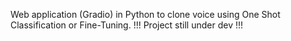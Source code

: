 Web application (Gradio) in Python to clone voice using One Shot Classification or Fine-Tuning.
 !!! Project still under dev !!!
